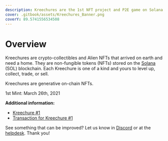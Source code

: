 ```yaml
---
description: Kreechures are the 1st NFT project and P2E game on Solana
cover: .gitbook/assets/Kreechures_Banner.png
coverY: 89.5741556534508
---
```


# Overview

Kreechures are crypto-collectibles and Alien NFTs that arrived on earth and need a home. They are non-fungible tokens (NFTs) stored on the [Solana](https://solana.com/) (SOL) blockchain. Each Kreechure is one of a kind and yours to level up, collect, trade, or sell.

Kreechures are generative on-chain NFTs.

1st Mint: March 26th, 2021



**Additional information:**

* [Kreechure #1](https://explorer.solana.com/address/6e6XzDLpyxRF1zBxnx686bY8cwyVpmmZRgNJCte1VWrE)
* [Transaction for Kreechure #1](https://explorer.solana.com/tx/4HqFpv5WUQAfKeqPrnfUnmNB3HabSL5Q31H5upMBZKEYC4CzTDFqNnTY5KDXcU59LsQsNQFeNJ9XL98msg5fKewe)

See something that can be improved? Let us know in [Discord](https://discord.gg/Kreechures) or at the [helpdesk](mailto:help@kreechures.com). Thank you!

